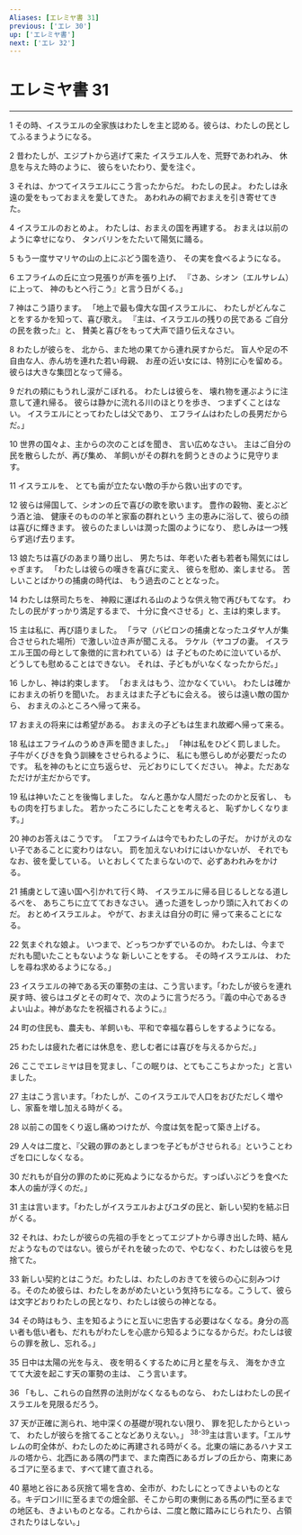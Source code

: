 ```yaml
---
Aliases: [エレミヤ書 31]
previous: ['エレ 30']
up: ['エレミヤ書']
next: ['エレ 32']
---
```

# エレミヤ書 31

***




1 
その時、イスラエルの全家族はわたしを主と認める。彼らは、わたしの民としてふるまうようになる。 



2 
昔わたしが、エジプトから逃げて来た イスラエル人を、荒野であわれみ、 休息を与えた時のように、 彼らをいたわり、愛を注ぐ。 



3 
それは、かつてイスラエルにこう言ったからだ。 わたしの民よ。 わたしは永遠の愛をもっておまえを愛してきた。 あわれみの綱でおまえを引き寄せてきた。 



4 
イスラエルのおとめよ。 わたしは、おまえの国を再建する。 おまえは以前のように幸せになり、 タンバリンをたたいて陽気に踊る。 



5 
もう一度サマリヤの山の上にぶどう園を造り、 その実を食べるようになる。 



6 
エフライムの丘に立つ見張りが声を張り上げ、 『さあ、シオン（エルサレム）に上って、 神のもとへ行こう』と言う日がくる。」 



7 
神はこう語ります。 「地上で最も偉大な国イスラエルに、 わたしがどんなことをするかを知って、喜び歌え。 『主は、イスラエルの残りの民である ご自分の民を救った』と、 賛美と喜びをもって大声で語り伝えなさい。 



8 
わたしが彼らを、 北から、また地の果てから連れ戻すからだ。 盲人や足の不自由な人、赤ん坊を連れた若い母親、 お産の近い女には、特別に心を留める。 彼らは大きな集団となって帰る。 



9 
だれの頬にもうれし涙がこぼれる。 わたしは彼らを、 壊れ物を運ぶように注意して連れ帰る。 彼らは静かに流れる川のほとりを歩き、 つまずくことはない。 イスラエルにとってわたしは父であり、 エフライムはわたしの長男だからだ。」 



10 
世界の国々よ、主からの次のことばを聞き、 言い広めなさい。 主はご自分の民を散らしたが、再び集め、 羊飼いがその群れを飼うときのように見守ります。 



11 
イスラエルを、 とても歯が立たない敵の手から救い出すのです。 



12 
彼らは帰国して、シオンの丘で喜びの歌を歌います。 豊作の穀物、麦とぶどう酒と油、 健康そのものの羊と家畜の群れという 主の恵みに浴して、彼らの顔は喜びに輝きます。 彼らのたましいは潤った園のようになり、 悲しみは一つ残らず逃げ去ります。 



13 
娘たちは喜びのあまり踊り出し、 男たちは、年老いた者も若者も陽気にはしゃぎます。 「わたしは彼らの嘆きを喜びに変え、 彼らを慰め、楽しませる。 苦しいことばかりの捕虜の時代は、 もう過去のこととなった。 



14 
わたしは祭司たちを、 神殿に運ばれる山のような供え物で再びもてなす。 わたしの民がすっかり満足するまで、 十分に食べさせる」と、主は約束します。 



15 
主は私に、再び語りました。 「ラマ（バビロンの捕虜となったユダヤ人が集合させられた場所）で激しい泣き声が聞こえる。 ラケル（ヤコブの妻。 イスラエル王国の母として象徴的に言われている）は 子どものために泣いているが、 どうしても慰めることはできない。 それは、子どもがいなくなったからだ。」 



16 
しかし、神は約束します。 「おまえはもう、泣かなくていい。 わたしは確かにおまえの祈りを聞いた。 おまえはまた子どもに会える。 彼らは遠い敵の国から、 おまえのふところへ帰って来る。 



17 
おまえの将来には希望がある。 おまえの子どもは生まれ故郷へ帰って来る。 



18 
私はエフライムのうめき声を聞きました。」 「神は私をひどく罰しました。 子牛がくびきを負う訓練をさせられるように、 私にも懲らしめが必要だったのです。 私を神のもとに立ち返らせ、 元どおりにしてください。 神よ。ただあなただけが主だからです。 



19 
私は神いたことを後悔しました。 なんと愚かな人間だったのかと反省し、 ももの肉を打ちました。 若かったころにしたことを考えると、 恥ずかしくなります。」 



20 
神のお答えはこうです。 「エフライムは今でもわたしの子だ。 かけがえのない子であることに変わりはない。 罰を加えないわけにはいかないが、 それでもなお、彼を愛している。 いとおしくてたまらないので、必ずあわれみをかける。 



21 
捕虜として遠い国へ引かれて行く時、 イスラエルに帰る目じるしとなる道しるべを、 あちこちに立てておきなさい。 通った道をしっかり頭に入れておくのだ。 おとめイスラエルよ。 やがて、おまえは自分の町に 帰って来ることになる。 



22 
気まぐれな娘よ。 いつまで、どっちつかずでいるのか。 わたしは、今までだれも聞いたこともないような 新しいことをする。 その時イスラエルは、 わたしを尋ね求めるようになる。」 



23 
イスラエルの神である天の軍勢の主は、こう言います。「わたしが彼らを連れ戻す時、彼らはユダとその町々で、次のように言うだろう。『義の中心であるきよい山よ。神があなたを祝福されるように。』 



24 
町の住民も、農夫も、羊飼いも、平和で幸福な暮らしをするようになる。 



25 
わたしは疲れた者には休息を、悲しむ者には喜びを与えるからだ。」 



26 
ここでエレミヤは目を覚まし、「この眠りは、とてもここちよかった」と言いました。 



27 
主はこう言います。「わたしが、このイスラエルで人口をおびただしく増やし、家畜を増し加える時がくる。 



28 
以前この国をくり返し痛めつけたが、今度は気を配って築き上げる。 



29 
人々は二度と、『父親の罪のあとしまつを子どもがさせられる』ということわざを口にしなくなる。 



30 
だれもが自分の罪のために死ぬようになるからだ。すっぱいぶどうを食べた本人の歯が浮くのだ。」 



31 
主は言います。「わたしがイスラエルおよびユダの民と、新しい契約を結ぶ日がくる。 



32 
それは、わたしが彼らの先祖の手をとってエジプトから導き出した時、結んだようなものではない。彼らがそれを破ったので、やむなく、わたしは彼らを見捨てた。 



33 
新しい契約とはこうだ。わたしは、わたしのおきてを彼らの心に刻みつける。そのため彼らは、わたしをあがめたいという気持ちになる。こうして、彼らは文字どおりわたしの民となり、わたしは彼らの神となる。 



34 
その時はもう、主を知るようにと互いに忠告する必要はなくなる。身分の高い者も低い者も、だれもがわたしを心底から知るようになるからだ。わたしは彼らの罪を赦し、忘れる。」 



35 
日中は太陽の光を与え、 夜を明るくするために月と星を与え、 海をかき立てて大波を起こす天の軍勢の主は、 こう言います。 



36 
「もし、これらの自然界の法則がなくなるものなら、 わたしはわたしの民イスラエルを見限るだろう。 



37 
天が正確に測られ、地中深くの基礎が現れない限り、 罪を犯したからといって、 わたしが彼らを捨てることなどありえない。」 <sup class="versenum">38-39</sup>主は言います。「エルサレムの町全体が、わたしのために再建される時がくる。北東の端にあるハナヌエルの塔から、北西にある隅の門まで、また南西にあるガレブの丘から、南東にあるゴアに至るまで、すべて建て直される。 



40 
墓地と谷にある灰捨て場を含め、全市が、わたしにとってきよいものとなる。キデロン川に至るまでの畑全部、そこから町の東側にある馬の門に至るまでの地区も、きよいものとなる。これからは、二度と敵に踏みにじられたり、占領されたりはしない。」
